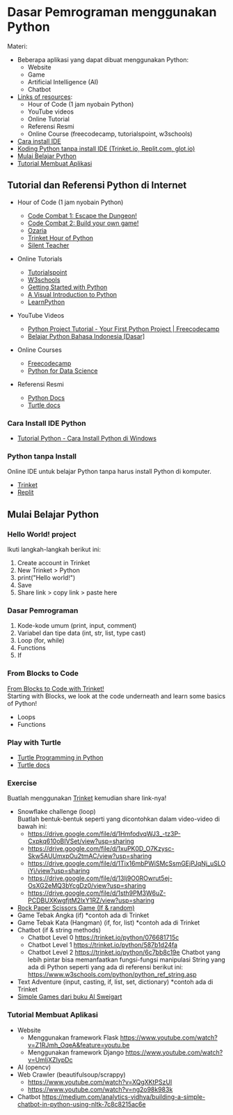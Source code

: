 # Dasar Pemrograman menggunakan Python
  
Materi:
- Beberapa aplikasi yang dapat dibuat menggunakan Python:
    - Website
    - Game
    - Artificial Intelligence (AI)
    - Chatbot
- [Links of resources](#tutorial-dan-referensi-python-di-internet):
  - Hour of Code (1 jam nyobain Python)
  - YouTube videos
  - Online Tutorial
  - Referensi Resmi
  - Online Course (freecodecamp, tutorialspoint, w3schools)
- [Cara install IDE](#cara-install-ide-python)
- [Koding Python tanpa install IDE (Trinket.io, Replit.com, glot.io)](#python-tanpa-install)
- [Mulai Belajar Python](#mulai-belajar-python)
- [Tutorial Membuat Aplikasi](#tutorial-membuat-aplikasi)

## Tutorial dan Referensi Python di Internet

- Hour of Code (1 jam nyobain Python)
  - [Code Combat 1: Escape the Dungeon!](https://hourofcode.com/cocom)
  - [Code Combat 2: Build your own game!](https://hourofcode.com/cocomgame)
  - [Ozaria](https://hourofcode.com/ozaria)
  - [Trinket Hour of Python](https://hourofpython.trinket.io/)
  - [Silent Teacher](https://silentteacher.toxicode.fr/hour_of_code.html?theme=basic_python)

- Online Tutorials
  - [Tutorialspoint](http://tutorialspoint.com/python)
  - [W3schools](https://www.w3schools.com/python/)
  - [Getting Started with Python](https://docs.trinket.io/getting-started-with-python)
  - [A Visual Introduction to Python](https://hourofpython.trinket.io/a-visual-introduction-to-python)
  - [LearnPython](https://www.learnpython.org/)

- YouTube Videos
  - [Python Project Tutorial - Your First Python Project | Freecodecamp](https://www.youtube.com/watch?v=_ZqAVck-WeM)
  - [Belajar Python Bahasa Indonesia [Dasar]](https://www.youtube.com/watch?v=iA8lLwmtKQM&list=PLZS-MHyEIRo7cgStrKAMhgnOT66z2qKz1&index=2)

- Online Courses
  - [Freecodecamp](http://freecodecamp.org/)
  - [Python for Data Science](https://cognitiveclass.ai/courses/python-for-data-science)

- Referensi Resmi
  - [Python Docs](http://docs.python.org/3.7)
  - [Turtle docs](https://docs.python.org/3/library/turtle.html)

### Cara Install IDE Python
- [Tutorial Python - Cara Install Python di Windows](https://www.youtube.com/watch?v=92Gi-d-DtCY)

### Python tanpa Install
Online IDE untuk belajar Python tanpa harus install Python di komputer.
- [Trinket](https://www.youtube.com/watch?v=uaJkITygSz4)
- [Replit](https://replit.com)

## Mulai Belajar Python

### Hello World! project
Ikuti langkah-langkah berikut ini:
1. Create account in Trinket
2. New Trinket > Python
3. print("Hello world!")
4. Save
5. Share link > copy link > paste here

### Dasar Pemrograman
1. Kode-kode umum (print, input, comment)
2. Variabel dan tipe data (int, str, list, type cast)
3. Loop (for, while)
4. Functions
5. If

### From Blocks to Code
[From Blocks to Code with Trinket!](https://hourofpython.trinket.io/from-blocks-to-code-with-trinket)  
Starting with Blocks, we look at the code underneath and learn some basics of Python!
- Loops
- Functions

### Play with Turtle
- [Turtle Programming in Python](https://www.tutorialspoint.com/turtle-programming-in-python)
- [Turtle docs](https://docs.python.org/3/library/turtle.html)

### Exercise
Buatlah menggunakan [Trinket](https://trinket.io/) kemudian share link-nya!
- Snowflake challenge (loop)  
Buatlah bentuk-bentuk seperti yang dicontohkan dalam video-video di bawah ini:
  - https://drive.google.com/file/d/1HmfodvqWJ3_-tz3P-Cxpkq610oBIVSet/view?usp=sharing
  - https://drive.google.com/file/d/1xuPK0D_O7Kzysc-Skw5AUUmxpOu2tmAC/view?usp=sharing
  - https://drive.google.com/file/d/1Tix16mbPWiSMcSsmGEjPJqNj_uSLOiYj/view?usp=sharing
  - https://drive.google.com/file/d/13Ij9O0ROwrut5ej-OsXG2eMQ3bYcgDz0/view?usp=sharing
  - https://drive.google.com/file/d/1sth9PM3W6uZ-PCDBUXKwgfjtM2lxY1RZ/view?usp=sharing  
 - [Rock Paper Scissors Game (If & random)](https://thehelloworldprogram.com/python/python-game-rock-paper-scissors/)
 - Game Tebak Angka (if) *contoh ada di Trinket
 - Game Tebak Kata (Hangman) (if, for, list) *contoh ada di Trinket
 - Chatbot (if & string methods)
    - Chatbot Level 0 https://trinket.io/python/076681715c 
    - Chatbot Level 1 https://trinket.io/python/587b1d24fa 
    - Chatbot Level 2 https://trinket.io/python/6c7bb8c19e
  Chatbot yang lebih pintar bisa memanfaatkan fungsi-fungsi manipulasi String yang ada di Python seperti yang ada di referensi berikut ini:  
  https://www.w3schools.com/python/python_ref_string.asp 
 - Text Adventure (input, casting, if, list, set, dictionary) *contoh ada di Trinket
 - [Simple Games dari buku Al Sweigart](Al-Sweigart-Games.md)

### Tutorial Membuat Aplikasi
- Website
    - Menggunakan framework Flask https://www.youtube.com/watch?v=Z1RJmh_OqeA&feature=youtu.be
    - Menggunakan framework Django https://www.youtube.com/watch?v=UmljXZIypDc
 - AI (opencv)
 - Web Crawler (beautifulsoup/scrappy) 
    - https://www.youtube.com/watch?v=XQgXKtPSzUI
    - https://www.youtube.com/watch?v=ng2o98k983k
 - Chatbot https://medium.com/analytics-vidhya/building-a-simple-chatbot-in-python-using-nltk-7c8c8215ac6e  


